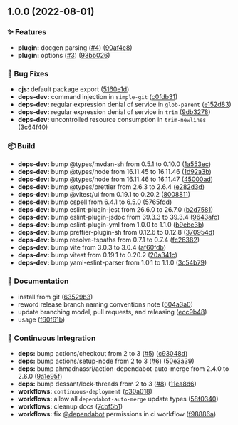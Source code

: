 ## 1.0.0 (2022-08-01)


### :sparkles: Features

* **plugin:** docgen parsing ([#4](https://github.com/flex-development/vite-plugin-react-docgen-typescript/issues/4)) ([90af4c8](https://github.com/flex-development/vite-plugin-react-docgen-typescript/commit/90af4c8fbd895d8885860a63dfbb776427361d5d))
* **plugin:** options ([#3](https://github.com/flex-development/vite-plugin-react-docgen-typescript/issues/3)) ([93bb026](https://github.com/flex-development/vite-plugin-react-docgen-typescript/commit/93bb02672f7cfcece00207d4d9e53a7ef6af5628))


### :bug: Bug Fixes

* **cjs:** default package export ([5160e1d](https://github.com/flex-development/vite-plugin-react-docgen-typescript/commit/5160e1dbb365edae236195087cac1b6573ffa0ca))
* **deps-dev:** command injection in `simple-git` ([c0fdb31](https://github.com/flex-development/vite-plugin-react-docgen-typescript/commit/c0fdb31208a81de0a7b5db54408bab0ad4840814))
* **deps-dev:** regular expression denial of service in `glob-parent` ([e152d83](https://github.com/flex-development/vite-plugin-react-docgen-typescript/commit/e152d83a25cec60991b63f45163507b3b3f9d180))
* **deps-dev:** regular expression denial of service in `trim` ([9db3278](https://github.com/flex-development/vite-plugin-react-docgen-typescript/commit/9db3278df1cdc6c05a3cac079565fbeab2106f84))
* **deps-dev:** uncontrolled resource consumption in `trim-newlines` ([3c64f40](https://github.com/flex-development/vite-plugin-react-docgen-typescript/commit/3c64f4023ab05d5da1d39ace9f8a5cb745ec35e8))


### :package: Build

* **deps-dev:** bump @types/mvdan-sh from 0.5.1 to 0.10.0 ([1a553ec](https://github.com/flex-development/vite-plugin-react-docgen-typescript/commit/1a553ec84acedd47b0d9636f6964976c585683b7))
* **deps-dev:** bump @types/node from 16.11.45 to 16.11.46 ([1d92a3b](https://github.com/flex-development/vite-plugin-react-docgen-typescript/commit/1d92a3b6fb34c6b5bc5b7cd8eb539e4e1aaebe97))
* **deps-dev:** bump @types/node from 16.11.46 to 16.11.47 ([45000ad](https://github.com/flex-development/vite-plugin-react-docgen-typescript/commit/45000ad7159951bdf3b7721e41572f11f6a3dc5f))
* **deps-dev:** bump @types/prettier from 2.6.3 to 2.6.4 ([e282d3d](https://github.com/flex-development/vite-plugin-react-docgen-typescript/commit/e282d3d1c2b226875625d46be62a591c89ef65e5))
* **deps-dev:** bump @vitest/ui from 0.19.1 to 0.20.2 ([8008811](https://github.com/flex-development/vite-plugin-react-docgen-typescript/commit/80088118a81c92cdbd90d669333653eb714b2d11))
* **deps-dev:** bump cspell from 6.4.1 to 6.5.0 ([5765fdd](https://github.com/flex-development/vite-plugin-react-docgen-typescript/commit/5765fddd3a4ebe841f4814cbcbb05103f7c4f8d0))
* **deps-dev:** bump eslint-plugin-jest from 26.6.0 to 26.7.0 ([b2d7581](https://github.com/flex-development/vite-plugin-react-docgen-typescript/commit/b2d7581ebcdaf91823676bb3111c270ff7e1858d))
* **deps-dev:** bump eslint-plugin-jsdoc from 39.3.3 to 39.3.4 ([9643afc](https://github.com/flex-development/vite-plugin-react-docgen-typescript/commit/9643afca71cb4bdf996e9095b797976ddf0d1f91))
* **deps-dev:** bump eslint-plugin-yml from 1.0.0 to 1.1.0 ([b9ebe3b](https://github.com/flex-development/vite-plugin-react-docgen-typescript/commit/b9ebe3bef0a8b785f8136d2d4883387e07f65e1f))
* **deps-dev:** bump prettier-plugin-sh from 0.12.6 to 0.12.8 ([370954d](https://github.com/flex-development/vite-plugin-react-docgen-typescript/commit/370954da5fa93101c9ee954f892e224466af31de))
* **deps-dev:** bump resolve-tspaths from 0.7.1 to 0.7.4 ([fc26382](https://github.com/flex-development/vite-plugin-react-docgen-typescript/commit/fc26382d0da3159cd715e09e8661d2b410d9c826))
* **deps-dev:** bump vite from 3.0.3 to 3.0.4 ([af60fdb](https://github.com/flex-development/vite-plugin-react-docgen-typescript/commit/af60fdb192c0789e2668bd8c2ca0c90121b1d7da))
* **deps-dev:** bump vitest from 0.19.1 to 0.20.2 ([20a341c](https://github.com/flex-development/vite-plugin-react-docgen-typescript/commit/20a341c5af8811e7c4f88da9df3b1e48bbbe82bd))
* **deps-dev:** bump yaml-eslint-parser from 1.0.1 to 1.1.0 ([3c54b79](https://github.com/flex-development/vite-plugin-react-docgen-typescript/commit/3c54b793348d7d251d29f41ebe86e4b1a21a084b))


### :pencil: Documentation

* install from git ([63529b3](https://github.com/flex-development/vite-plugin-react-docgen-typescript/commit/63529b35876554de24a337b66dfefb2f0fce8f2e))
* reword release branch naming conventions note ([604a3a0](https://github.com/flex-development/vite-plugin-react-docgen-typescript/commit/604a3a048f633ca887805b6d0d6e24430d1ae2b2))
* update branching model, pull requests, and releasing ([ecc9b48](https://github.com/flex-development/vite-plugin-react-docgen-typescript/commit/ecc9b486c5f201391aec3eb8ee4d26f183280b3d))
* usage ([f60f61b](https://github.com/flex-development/vite-plugin-react-docgen-typescript/commit/f60f61b3636eaa174d509889f5892dcbbb582505))


### :robot: Continuous Integration

* **deps:** bump actions/checkout from 2 to 3 ([#5](https://github.com/flex-development/vite-plugin-react-docgen-typescript/issues/5)) ([c93048d](https://github.com/flex-development/vite-plugin-react-docgen-typescript/commit/c93048d609da695e94ddf305e941bbb7e6191a54))
* **deps:** bump actions/setup-node from 2 to 3 ([#6](https://github.com/flex-development/vite-plugin-react-docgen-typescript/issues/6)) ([50e3a39](https://github.com/flex-development/vite-plugin-react-docgen-typescript/commit/50e3a395e21aa29d24491633e4dd1d7de7508a5f))
* **deps:** bump ahmadnassri/action-dependabot-auto-merge from 2.4.0 to 2.6.0 ([9a1e95f](https://github.com/flex-development/vite-plugin-react-docgen-typescript/commit/9a1e95fc801710bb2c3f281ac0cb85c1f163dfc9))
* **deps:** bump dessant/lock-threads from 2 to 3 ([#8](https://github.com/flex-development/vite-plugin-react-docgen-typescript/issues/8)) ([11ea8d6](https://github.com/flex-development/vite-plugin-react-docgen-typescript/commit/11ea8d68df209c86ffd41b4fd3c970fdcea4d5f6))
* **workflows:** `continuous-deployment` ([c30a018](https://github.com/flex-development/vite-plugin-react-docgen-typescript/commit/c30a0188ecc4ffb60c63dadc47514df08bf29432))
* **workflows:** allow all `dependabot-auto-merge` update types ([58f0340](https://github.com/flex-development/vite-plugin-react-docgen-typescript/commit/58f03408f4e2bda758e44cf253a008d4787f4cb0))
* **workflows:** cleanup docs ([7cbf5b1](https://github.com/flex-development/vite-plugin-react-docgen-typescript/commit/7cbf5b14bb37d4111e193686d6bc42bb59712a51))
* **workflows:** fix [@dependabot](https://github.com/dependabot) permissions in ci workflow ([f98886a](https://github.com/flex-development/vite-plugin-react-docgen-typescript/commit/f98886a27a0b5639bd3175f386a89c0264dc4f56))

